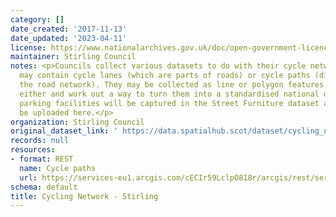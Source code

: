 ```yaml
---
category: []
date_created: '2017-11-13'
date_updated: '2023-04-11'
license: https://www.nationalarchives.gov.uk/doc/open-government-licence/version/3/
maintainer: Stirling Council
notes: <p>Councils collect various datasets to do with their cycle network. These
  may contain cycle lanes (which are parts of roads) or cycle paths (distinct from
  the road network). They may be collected as line or polygon features. We'll accept
  either and work out a way to turn them into a standardised national dataset. Cycle
  parking facilities will be captured in the Street Furniture dataset and should not
  be uploaded here.</p>
organization: Stirling Council
original_dataset_link: ' https://data.spatialhub.scot/dataset/cycling_network-st'
records: null
resources:
- format: REST
  name: Cycle paths
  url: https://services-eu1.arcgis.com/cECIr59LclpO818r/arcgis/rest/services/Transportation_Cycle_Paths_Current/FeatureServer/1/query?outFields=*&where=1%3D1
schema: default
title: Cycling Network - Stirling
---
```

